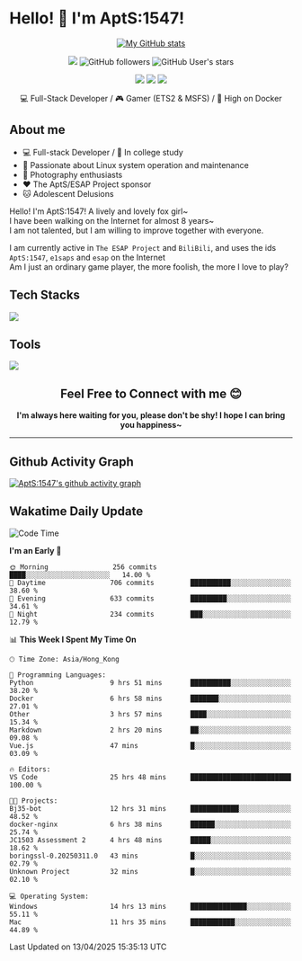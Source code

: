 # Hello! 👋 I'm AptS:1547! 

<div align="center">

 [![My GitHub stats](https://github-readme-stats.vercel.app/api?username=AptS-1547&show_icons=true&theme=transparent)](https://github.com/AptS-1547)

 ![](https://komarev.com/ghpvc/?username=AptS-1547&color=blue&style=flat-square)
 ![GitHub followers](https://img.shields.io/github/followers/AptS-1547?style=flat-square)
 ![GitHub User's stars](https://img.shields.io/github/stars/AptS-1547?style=flat-square)
 
 [![](https://img.shields.io/badge/website-4493f8?style=for-the-badge&logo=About.me&logoColor=white)](https://esaps.net/)
 [![](https://img.shields.io/badge/RSS-4493f8?style=for-the-badge&logo=rss&logoColor=white)](https://esaps.net/feed/)
 [![](https://img.shields.io/badge/Email-4493f8?style=for-the-badge&logo=gmail&logoColor=white)](mailto:apts-1547@esaps.net)

 💻 Full-Stack Developer / 🎮 Gamer (ETS2 & MSFS) / 🐋 High on Docker

</div>

## About me

- 💻 Full-stack Developer / 🏫 In college study
- 📶 Passionate about Linux system operation and maintenance
- 📸 Photography enthusiasts
- ❤ The AptS/ESAP Project sponsor
- 🐱 Adolescent Delusions

Hello! I'm AptS:1547! A lively and lovely fox girl~  
I have been walking on the Internet for almost 8 years~  
I am not talented, but I am willing to improve together with everyone.  

I am currently active in `The ESAP Project` and `BiliBili`, and uses the ids `AptS:1547`, `e1saps` and `esap` on the Internet  
Am I just an ordinary game player, the more foolish, the more I love to play?  

## Tech Stacks
<a href="https://skillicons.dev">
  <img src="https://skillicons.dev/icons?i=py,arduino,php,html,css,javascript,typescript,bash,java,kotlin,vue,go,nodejs,cpp,rust,tailwind" />
</a>
   
## Tools

<a href="https://skillicons.dev">
  <img src="https://skillicons.dev/icons?i=ae,pr,ps,au,blender,visualstudio,vscode,androidstudio,idea,anaconda,gradle,maven,npm,vite,yarn,cloudflare,docker,git,github,githubactions,jenkins,nginx,workers,wordpress,sentry,grafana,prometheus,postgres,mysql,mongodb,redis" />
</a>

## <div align="center"> Feel Free to Connect with me 😊 </div>

**<div align="center">I'm always here waiting for you, please don't be shy! I hope I can bring you happiness~</div>**

----------------------

## Github Activity Graph

[![AptS:1547's github activity graph](https://github-readme-activity-graph.vercel.app/graph?username=AptS-1547&theme=react-dark)](https://github.com/AptS-1547)

## Wakatime Daily Update

<!--START_SECTION:waka-->
![Code Time](http://img.shields.io/badge/Code%20Time-406%20hrs%2022%20mins-blue)

**I'm an Early 🐤** 

```text
🌞 Morning                256 commits         ████░░░░░░░░░░░░░░░░░░░░░   14.00 % 
🌆 Daytime                706 commits         ██████████░░░░░░░░░░░░░░░   38.60 % 
🌃 Evening                633 commits         █████████░░░░░░░░░░░░░░░░   34.61 % 
🌙 Night                  234 commits         ███░░░░░░░░░░░░░░░░░░░░░░   12.79 % 
```


📊 **This Week I Spent My Time On** 

```text
🕑︎ Time Zone: Asia/Hong_Kong

💬 Programming Languages: 
Python                   9 hrs 51 mins       ██████████░░░░░░░░░░░░░░░   38.20 % 
Docker                   6 hrs 58 mins       ███████░░░░░░░░░░░░░░░░░░   27.01 % 
Other                    3 hrs 57 mins       ████░░░░░░░░░░░░░░░░░░░░░   15.34 % 
Markdown                 2 hrs 20 mins       ██░░░░░░░░░░░░░░░░░░░░░░░   09.08 % 
Vue.js                   47 mins             █░░░░░░░░░░░░░░░░░░░░░░░░   03.09 % 

🔥 Editors: 
VS Code                  25 hrs 48 mins      █████████████████████████   100.00 % 

🐱‍💻 Projects: 
Bj35-bot                 12 hrs 31 mins      ████████████░░░░░░░░░░░░░   48.52 % 
docker-nginx             6 hrs 38 mins       ██████░░░░░░░░░░░░░░░░░░░   25.74 % 
JC1503 Assessment 2      4 hrs 48 mins       █████░░░░░░░░░░░░░░░░░░░░   18.62 % 
boringssl-0.20250311.0   43 mins             █░░░░░░░░░░░░░░░░░░░░░░░░   02.79 % 
Unknown Project          32 mins             █░░░░░░░░░░░░░░░░░░░░░░░░   02.10 % 

💻 Operating System: 
Windows                  14 hrs 13 mins      ██████████████░░░░░░░░░░░   55.11 % 
Mac                      11 hrs 35 mins      ███████████░░░░░░░░░░░░░░   44.89 % 
```


 Last Updated on 13/04/2025 15:35:13 UTC
<!--END_SECTION:waka-->
